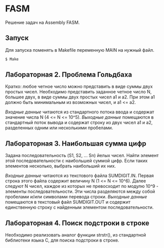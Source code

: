# FASM
Решение задач на Assembly FASM.
## Запуск
Для запуска поменять в Makefile переменную MAIN на нужный файл.
```bash
$ Make
```

## Лабораторная 2. Проблема Гольдбаха
Кратко: любое четное число можно представить в виде суммы двух простых чисел. Необходимо представить заданное четное число N, большее двух, в виде суммы двух простых чисел a1 и a2. При этом a1 должно быть минимальным из возможных чисел, и a1 <= a2.

*Входные данные* читаются из стандартного потока ввода и содержат значение числа N (4 <= N <= 10^5).
*Выходные данные* помещаются в стандартный поток вывода и содержат строку из двух чисел a1 и a2, разделенных одним или несколькими пробелами.

## Лабораторная 3. Наибольшая сумма цифр
Задана последовательность (S1, S2, ... Sn) йелых чисел. Найти элемент этой последовательности с наибольшей суммой цифр. Если таких элементов несколько, выбрать наибольший их них.

*Входные данные* читаются из текстового файла SUMDIGIT.IN. Первая строка этого файла содержит величину N (1 <= N <= 10^6). Далее следуют N чисел, каждое из которых не превосходит по модулю 10^9 - элементы последовательности. Эти числа разделяются между собой пробелами и/или символами перевода строки.
*Выходные данные* помещаются в текстовый файл SUMDIGIT.OUT и содержит единственную строку с найденным элементом последовательности.

## Лабораторная 4. Поиск подстроки в строке
Необходимо реализовать аналог функции strstr(), из стандартной библиотеки языка C, для поиска подстроки в строке.
